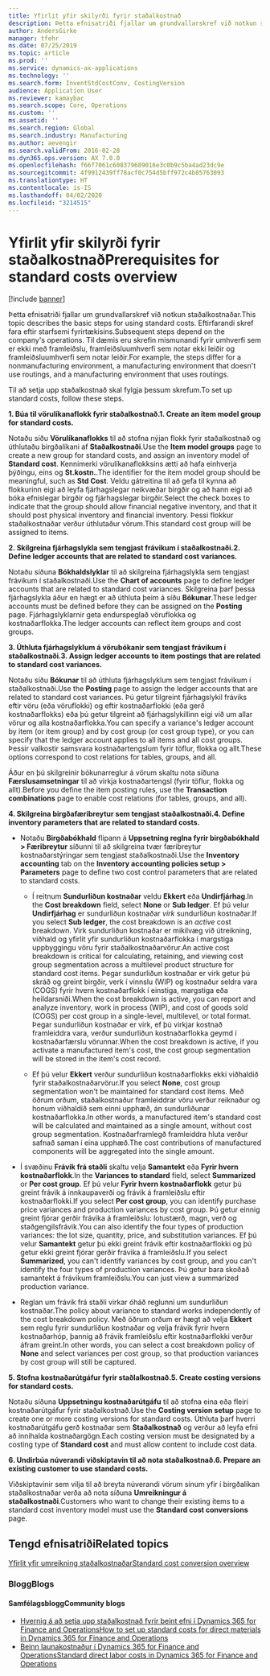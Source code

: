 ```yaml
---
title: Yfirlit yfir skilyrði fyrir staðalkostnað
description: Þetta efnisatriði fjallar um grundvallarskref við notkun staðalkostnaðar.
author: AndersGirke
manager: tfehr
ms.date: 07/25/2019
ms.topic: article
ms.prod: ''
ms.service: dynamics-ax-applications
ms.technology: ''
ms.search.form: InventStdCostConv, CostingVersion
audience: Application User
ms.reviewer: kamaybac
ms.search.scope: Core, Operations
ms.custom: ''
ms.assetid: ''
ms.search.region: Global
ms.search.industry: Manufacturing
ms.author: aevengir
ms.search.validFrom: 2016-02-28
ms.dyn365.ops.version: AX 7.0.0
ms.openlocfilehash: f66f7061c608379689016e3c0b9c5ba4ad23dc9e
ms.sourcegitcommit: 4f9912439ff78acf0c754d5bff972c4b85763093
ms.translationtype: HT
ms.contentlocale: is-IS
ms.lasthandoff: 04/02/2020
ms.locfileid: "3214515"
---
```

# <a name="prerequisites-for-standard-costs-overview"></a><span data-ttu-id="ca061-103">Yfirlit yfir skilyrði fyrir staðalkostnað</span><span class="sxs-lookup"><span data-stu-id="ca061-103">Prerequisites for standard costs overview</span></span>

[!include [banner](../includes/banner.md)]

<span data-ttu-id="ca061-104">Þetta efnisatriði fjallar um grundvallarskref við notkun staðalkostnaðar.</span><span class="sxs-lookup"><span data-stu-id="ca061-104">This topic describes the basic steps for using standard costs.</span></span> <span data-ttu-id="ca061-105">Eftirfarandi skref fara eftir starfsemi fyrirtækisins.</span><span class="sxs-lookup"><span data-stu-id="ca061-105">Subsequent steps depend on the company's operations.</span></span> <span data-ttu-id="ca061-106">Til dæmis eru skrefin mismunandi fyrir umhverfi sem er ekki með framleiðslu, framleiðsluumhverfi sem notar ekki leiðir og framleiðsluumhverfi sem notar leiðir.</span><span class="sxs-lookup"><span data-stu-id="ca061-106">For example, the steps differ for a nonmanufacturing environment, a manufacturing environment that doesn't use routings, and a manufacturing environment that uses routings.</span></span> 

<span data-ttu-id="ca061-107">Til að setja upp staðalkostnað skal fylgja þessum skrefum.</span><span class="sxs-lookup"><span data-stu-id="ca061-107">To set up standard costs, follow these steps.</span></span>

<span data-ttu-id="ca061-108">**1. Búa til vörulíkanaflokk fyrir staðalkostnað.**</span><span class="sxs-lookup"><span data-stu-id="ca061-108">**1. Create an item model group for standard costs.**</span></span>

<span data-ttu-id="ca061-109">Notaðu síðu **Vörulíkanaflokks** til að stofna nýjan flokk fyrir staðalkostnað og úthlutaðu birgðalíkani af **Staðalkostnaði**.</span><span class="sxs-lookup"><span data-stu-id="ca061-109">Use the **Item model groups** page to create a new group for standard costs, and assign an inventory model of **Standard cost**.</span></span> <span data-ttu-id="ca061-110">Kennimerki vörulíkanaflokksins ætti að hafa einhverja þýðingu, eins og **St.kostn.**.</span><span class="sxs-lookup"><span data-stu-id="ca061-110">The identifier for the item model group should be meaningful, such as **Std Cost**.</span></span> <span data-ttu-id="ca061-111">Veldu gátreitina til að gefa til kynna að flokkurinn eigi að leyfa fjárhagslegar neikvæðar birgðir og að hann eigi að bóka efnislegar birgðir og fjárhagslegar birgðir.</span><span class="sxs-lookup"><span data-stu-id="ca061-111">Select the check boxes to indicate that the group should allow financial negative inventory, and that it should post physical inventory and financial inventory.</span></span> <span data-ttu-id="ca061-112">Þessi flokkur staðalkostnaðar verður úthlutaður vörum.</span><span class="sxs-lookup"><span data-stu-id="ca061-112">This standard cost group will be assigned to items.</span></span>

<span data-ttu-id="ca061-113">**2. Skilgreina fjárhagslykla sem tengjast frávikum í staðalkostnaði.**</span><span class="sxs-lookup"><span data-stu-id="ca061-113">**2. Define ledger accounts that are related to standard cost variances.**</span></span> 

<span data-ttu-id="ca061-114">Notaðu síðuna **Bókhaldslyklar** til að skilgreina fjárhagslykla sem tengjast frávikum í staðalkostnaði.</span><span class="sxs-lookup"><span data-stu-id="ca061-114">Use the **Chart of accounts** page to define ledger accounts that are related to standard cost variances.</span></span> <span data-ttu-id="ca061-115">Skilgreina þarf þessa fjárhagslykla áður en hægt er að úthluta þeim á síðu **Bókunar**.</span><span class="sxs-lookup"><span data-stu-id="ca061-115">These ledger accounts must be defined before they can be assigned on the **Posting** page.</span></span> <span data-ttu-id="ca061-116">Fjárhagslyklarnir geta endurspeglað vöruflokka og kostnaðarflokka.</span><span class="sxs-lookup"><span data-stu-id="ca061-116">The ledger accounts can reflect item groups and cost groups.</span></span>

<span data-ttu-id="ca061-117">**3. Úthluta fjárhagslyklum á vörubókanir sem tengjast frávikum í staðalkostnaði.**</span><span class="sxs-lookup"><span data-stu-id="ca061-117">**3. Assign ledger accounts to item postings that are related to standard cost variances.**</span></span> 

<span data-ttu-id="ca061-118">Notaðu síðu **Bókunar** til að úthluta fjárhagslyklum sem tengjast frávikum í staðalkostnaði.</span><span class="sxs-lookup"><span data-stu-id="ca061-118">Use the **Posting** page to assign the ledger accounts that are related to standard cost variances.</span></span> <span data-ttu-id="ca061-119">Þú getur tilgreint fjárhagslykil fráviks eftir vöru (eða vöruflokki) og eftir kostnaðarflokki (eða gerð kostnaðarflokks) eða þú getur tilgreint að fjárhagslykillinn eigi við um allar vörur og alla kostnaðarflokka.</span><span class="sxs-lookup"><span data-stu-id="ca061-119">You can specify a variance's ledger account by item (or item group) and by cost group (or cost group type), or you can specify that the ledger account applies to all items and all cost groups.</span></span> <span data-ttu-id="ca061-120">Þessir valkostir samsvara kostnaðartengslum fyrir töflur, flokka og allt.</span><span class="sxs-lookup"><span data-stu-id="ca061-120">These options correspond to cost relations for tables, groups, and all.</span></span> 

<span data-ttu-id="ca061-121">Áður en þú skilgreinir bókunarreglur á vörum skaltu nota síðuna **Færslusamsetningar** til að virkja kostnaðartengsl (fyrir töflur, flokka og allt).</span><span class="sxs-lookup"><span data-stu-id="ca061-121">Before you define the item posting rules, use the **Transaction combinations** page to enable cost relations (for tables, groups, and all).</span></span>

<span data-ttu-id="ca061-122">**4. Skilgreina birgðafæribreytur sem tengjast staðalkostnaði.**</span><span class="sxs-lookup"><span data-stu-id="ca061-122">**4. Define inventory parameters that are related to standard costs.**</span></span> 

-  <span data-ttu-id="ca061-123">Notaðu **Birgðabókhald** flipann á **Uppsetning reglna fyrir birgðabókhald > Færibreytur** síðunni til að skilgreina tvær færibreytur kostnaðarstýringar sem tengjast staðalkostnaði.</span><span class="sxs-lookup"><span data-stu-id="ca061-123">Use the **Inventory accounting** tab on the **Inventory accounting policies setup > Parameters** page to define two cost control parameters that are related to standard costs.</span></span>

    -  <span data-ttu-id="ca061-124">Í reitnum **Sundurliðun kostnaðar** veldu **Ekkert** eða **Undirfjárhag**.</span><span class="sxs-lookup"><span data-stu-id="ca061-124">In the **Cost breakdown** field, select **None** or **Sub ledger**.</span></span> <span data-ttu-id="ca061-125">Ef þú velur **Undirfjárhag** er sundurliðun kostnaðar *virk* sundurliðun kostnaðar.</span><span class="sxs-lookup"><span data-stu-id="ca061-125">If you select **Sub ledger**, the cost breakdown is an *active* cost breakdown.</span></span> <span data-ttu-id="ca061-126">Virk sundurliðun kostnaðar er mikilvæg við útreikning, viðhald og yfirlit yfir sundurliðun kostnaðarflokka í margstiga uppbyggingu vöru fyrir staðalkostnaðarvörur.</span><span class="sxs-lookup"><span data-stu-id="ca061-126">An active cost breakdown is critical for calculating, retaining, and viewing cost group segmentation across a multilevel product structure for standard cost items.</span></span> <span data-ttu-id="ca061-127">Þegar sundurliðun kostnaðar er virk getur þú skráð og greint birgðir, verk í vinnslu (WIP) og kostnaður seldra vara (COGS) fyrir hvern kostnaðarflokk í einstiga, margstiga eða heildarsniði.</span><span class="sxs-lookup"><span data-stu-id="ca061-127">When the cost breakdown is active, you can report and analyze inventory, work in process (WIP), and cost of goods sold (COGS) per cost group in a single-level, multilevel, or total format.</span></span> <span data-ttu-id="ca061-128">Þegar sundurliðun kostnaðar er virk, ef þú virkjar kostnað framleiddra vara, verður sundurliðun kostnaðarflokka geymd í kostnaðarfærslu vörunnar.</span><span class="sxs-lookup"><span data-stu-id="ca061-128">When the cost breakdown is active, if you activate a manufactured item's cost, the cost group segmentation will be stored in the item's cost record.</span></span> 

    -  <span data-ttu-id="ca061-129">Ef þú velur **Ekkert** verður sundurliðun kostnaðarflokks ekki viðhaldið fyrir staðalkostnaðarvörur.</span><span class="sxs-lookup"><span data-stu-id="ca061-129">If you select **None**, cost group segmentation won't be maintained for standard cost items.</span></span> <span data-ttu-id="ca061-130">Með öðrum orðum, staðalkostnaður framleiddrar vöru verður reiknaður og honum viðhaldið sem einni upphæð, án sundurliðunar kostnaðarflokka.</span><span class="sxs-lookup"><span data-stu-id="ca061-130">In other words, a manufactured item's standard cost will be calculated and maintained as a single amount, without cost group segmentation.</span></span> <span data-ttu-id="ca061-131">Kostnaðarframlegð framleiddra hluta verður safnað saman í eina upphæð.</span><span class="sxs-lookup"><span data-stu-id="ca061-131">The cost contributions of manufactured components will be aggregated into the single amount.</span></span>

-  <span data-ttu-id="ca061-132">Í svæðinu **Frávik frá staðli** skaltu velja **Samantekt** eða **Fyrir hvern kostnaðarflokk**.</span><span class="sxs-lookup"><span data-stu-id="ca061-132">In the **Variances to standard** field, select **Summarized** or **Per cost group**.</span></span> <span data-ttu-id="ca061-133">Ef þú velur **Fyrir hvern kostnaðarflokk** getur þú greint frávik á innkaupaverði og frávik á framleiðslu eftir kostnaðarflokki.</span><span class="sxs-lookup"><span data-stu-id="ca061-133">If you select **Per cost group**, you can identify purchase price variances and production variances by cost group.</span></span> <span data-ttu-id="ca061-134">Þú getur einnig greint fjórar gerðir frávika á framleiðslu: lotustærð, magn, verð og staðgengilsfrávik.</span><span class="sxs-lookup"><span data-stu-id="ca061-134">You can also identify the four types of production variances: the lot size, quantity, price, and substitution variances.</span></span> <span data-ttu-id="ca061-135">Ef þú velur **Samantekt** getur þú ekki greint frávik eftir kostnaðarflokki og þú getur ekki greint fjórar gerðir frávika á framleiðslu.</span><span class="sxs-lookup"><span data-stu-id="ca061-135">If you select **Summarized**, you can't identify variances by cost group, and you can't identify the four types of production variances.</span></span> <span data-ttu-id="ca061-136">Þú getur bara skoðað samantekt á frávikum framleiðslu.</span><span class="sxs-lookup"><span data-stu-id="ca061-136">You can just view a summarized production variance.</span></span>

-  <span data-ttu-id="ca061-137">Reglan um frávik frá staðli virkar óháð reglunni um sundurliðun kostnaðar.</span><span class="sxs-lookup"><span data-stu-id="ca061-137">The policy about variance to standard works independently of the cost breakdown policy.</span></span> <span data-ttu-id="ca061-138">Með öðrum orðum er hægt að velja **Ekkert** sem reglu fyrir sundurliðun kostnaðar og velja frávik fyrir hvern kostnaðarhóp, þannig að frávik framleiðslu eftir kostnaðarflokki verður áfram greint.</span><span class="sxs-lookup"><span data-stu-id="ca061-138">In other words, you can select a cost breakdown policy of **None** and select variances per cost group, so that production variances by cost group will still be captured.</span></span>

<span data-ttu-id="ca061-139">**5. Stofna kostnaðarútgáfur fyrir staðlalkostnað.**</span><span class="sxs-lookup"><span data-stu-id="ca061-139">**5. Create costing versions for standard costs.**</span></span> 

<span data-ttu-id="ca061-140">Notaðu síðuna **Uppsetningu kostnaðarútgáfu** til að stofna eina eða fleiri kostnaðarútgáfur fyrir staðalkostnað.</span><span class="sxs-lookup"><span data-stu-id="ca061-140">Use the **Costing version setup** page to create one or more costing versions for standard costs.</span></span> <span data-ttu-id="ca061-141">Úthluta þarf hverri kostnaðarútgáfu gerð kostnaðar sem **Staðalkostnað** og verður að leyfa efni að innihalda kostnaðargögn.</span><span class="sxs-lookup"><span data-stu-id="ca061-141">Each costing version must be designated by a costing type of **Standard cost** and must allow content to include cost data.</span></span>

<span data-ttu-id="ca061-142">**6. Undirbúa núverandi viðskiptavin til að nota staðalkostnað.**</span><span class="sxs-lookup"><span data-stu-id="ca061-142">**6. Prepare an existing customer to use standard costs.**</span></span> 

<span data-ttu-id="ca061-143">Viðskiptavinir sem vilja til að breyta núverandi vörum sínum yfir í birgðalíkan staðalkostnaðar verða að nota síðuna **Umreikningur á staðalkostnaði**.</span><span class="sxs-lookup"><span data-stu-id="ca061-143">Customers who want to change their existing items to a standard cost inventory model must use the **Standard cost conversions** page.</span></span>


<a name="related-topics"></a><span data-ttu-id="ca061-144">Tengd efnisatriði</span><span class="sxs-lookup"><span data-stu-id="ca061-144">Related topics</span></span>
--------

[<span data-ttu-id="ca061-145">Yfirlit yfir umreikning staðalkostnaðar</span><span class="sxs-lookup"><span data-stu-id="ca061-145">Standard cost conversion overview</span></span>](standard-cost-conversion-overview.md)

### <a name="blogs"></a><span data-ttu-id="ca061-146">Blogg</span><span class="sxs-lookup"><span data-stu-id="ca061-146">Blogs</span></span>

#### <a name="community-blogs"></a><span data-ttu-id="ca061-147">Samfélagsblogg</span><span class="sxs-lookup"><span data-stu-id="ca061-147">Community blogs</span></span>

- [<span data-ttu-id="ca061-148">Hvernig á að setja upp staðalkostnað fyrir beint efni í Dynamics 365 for Finance and Operations</span><span class="sxs-lookup"><span data-stu-id="ca061-148">How to set up standard costs for direct materials in Dynamics 365 for Finance and Operations</span></span>](https://financefunction.tech/2018/06/07/how-to-set-up-standard-costs-for-direct-materials-in-dynamics-365-for-finance-and-operations)
- [<span data-ttu-id="ca061-149">Beinn launakostnaður í Dynamics 365 for Finance and Operations</span><span class="sxs-lookup"><span data-stu-id="ca061-149">Standard direct labor costs in Dynamics 365 for Finance and Operations</span></span>](https://financefunction.tech/2018/07/16/standard-direct-labor-cost-in-dynamics-365-for-finance-and-operations)
